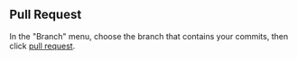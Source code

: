 ## Pull Request
In the "Branch" menu, choose the branch that contains your commits, then  click [pull request](https://docs.github.com/en/github/collaborating-with-issues-and-pull-requests/creating-a-pull-request).